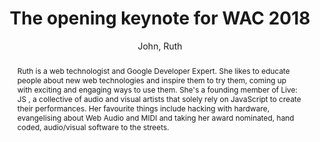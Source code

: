 --- 
title: "The opening keynote for WAC 2018" 
abstract: "Ruth is a web technologist and Google Developer Expert. She likes to educate people about new web technologies and inspire them to try them, coming up with exciting and engaging ways to use them. She's a founding member of Live: JS , a collective of audio and visual artists that solely rely on JavaScript to create their performances. Her favourite things include hacking with hardware, evangelising about Web Audio and MIDI and taking her award nominated, hand coded, audio/visual software to the streets." 
address: "Berlin" 
author: "John, Ruth"
webAuthor: "Ruth John" 
booktitle: "Proceedings of the International Web Audio Conference" 
editor: "Monschke, Jan and Guttandin, Christoph and Schnell, Norbert and Jenkinson, Thomas and Schaedler, Jack" 
month: "Proceedings of the International Web Audio Conference"
pages: "undefined" 
publisher: "TU Berlin" 
series: "WAC '18"
type: "Keynote"  
year: "2018" 
id: "2018_KN1" 
tags: year2018
media: https://www.youtube.com/watch?v=55ewLshu5xo 
pdflink: none
ISSN: 2663-5844
---